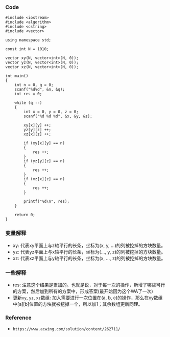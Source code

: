 ### Code

```
#include <iostream>
#include <algorithm>
#include <cstring>
#include <vector>

using namespace std;

const int N = 1010;

vector xy(N, vector<int>(N, 0));
vector yz(N, vector<int>(N, 0));
vector xz(N, vector<int>(N, 0));

int main()
{
    int n = 0, q = 0;
    scanf("%d%d", &n, &q);
    int res = 0;

    while (q --)
    {
        int x = 0, y = 0, z = 0;
        scanf("%d %d %d", &x, &y, &z);
        
        xy[x][y] ++;
        yz[y][z] ++;
        xz[x][z] ++;
        
        if (xy[x][y] == n)
        {
            res ++;
        }
        if (yz[y][z] == n)
        {
            res ++;
        }
        if (xz[x][z] == n)
        {
            res ++;
        }
        
        printf("%d\n", res);
    }
    
    return 0;
}
```

### 变量解释

- xy: 代表xy平面上与z轴平行的长条，坐标为(x, y, ...)的列被挖掉的方块数量。
- yz: 代表yz平面上与x轴平行的长条，坐标为(..., y, z)的列被挖掉的方块数量。
- xz: 代表xz平面上与y轴平行的长条，坐标为(x, ..., z)的列被挖掉的方块数量。

### 一些解释

- res: 注意这个结果是累加的。也就是说，对于每一次的操作，新增了哪些可行的方案，然后加到所有的方案中，形成答案(最开始因为这个WA了一次)
- 更新`xy`, `yz`, `xz`数组: 加入需要进行一次位置在(a, b, c)的操作，那么在xy数组中[a][b]位置的方块就被挖掉一个，所以加1；其余数组更新同理。

### Reference

- `https://www.acwing.com/solution/content/262711/`